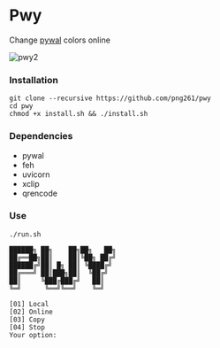 # Pwy
Change [pywal](https://github.com/dylanaraps/pywal) colors online

![pwy2](https://user-images.githubusercontent.com/63899044/178858411-98158a3d-76c0-4a61-a797-2e9288864ec7.gif)


### Installation
```
git clone --recursive https://github.com/png261/pwy
cd pwy
chmod +x install.sh && ./install.sh
```

### Dependencies
- pywal
- feh
- uvicorn 
- xclip
- qrencode

### Use

```
./run.sh

██████╗ ██╗    ██╗██╗   ██╗
██╔══██╗██║    ██║╚██╗ ██╔╝
██████╔╝██║ █╗ ██║ ╚████╔╝
██╔═══╝ ██║███╗██║  ╚██╔╝
██║     ╚███╔███╔╝   ██║
╚═╝      ╚══╝╚══╝    ╚═╝

[01] Local
[02] Online
[03] Copy
[04] Stop
Your option:

```
